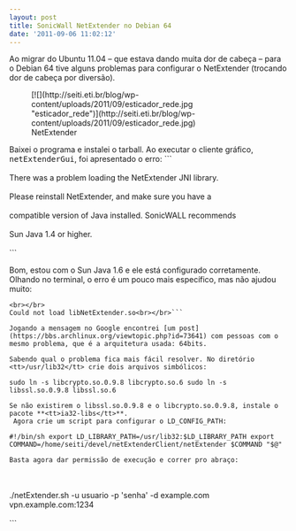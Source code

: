 ```yaml
---
layout: post
title: SonicWall NetExtender no Debian 64
date: '2011-09-06 11:02:12'
---
```



Ao migrar do Ubuntu 11.04 – que estava dando muita dor de cabeça – para o Debian 64 tive alguns problemas para configurar o NetExtender (trocando dor de cabeça por diversão).

<figure class="wp-caption aligncenter" id="attachment_1256" style="width: 400px;">[![](http://seiti.eti.br/blog/wp-content/uploads/2011/09/esticador_rede.jpg "esticador_rede")](http://seiti.eti.br/blog/wp-content/uploads/2011/09/esticador_rede.jpg)<figcaption class="wp-caption-text">NetExtender</figcaption></figure>Baixei o programa e instalei o tarball. Ao executar o cliente gráfico, <tt>netExtenderGui</tt>, foi apresentado o erro:  
```
<br></br>
There was a problem loading the NetExtender JNI library.<br></br>
Please reinstall NetExtender, and make sure you have a<br></br>
compatible version of Java installed. SonicWALL recommends<br></br>
Sun Java 1.4 or higher.<br></br>```

Bom, estou com o Sun Java 1.6 e ele está configurado corretamente. Olhando no terminal, o erro é um pouco mais específico, mas não ajudou muito:  
```
<br></br>
Could not load libNetExtender.so<br></br>```

Jogando a mensagem no Google encontrei [um post](https://bbs.archlinux.org/viewtopic.php?id=73641) com pessoas com o mesmo problema, que é a arquitetura usada: 64bits.

Sabendo qual o problema fica mais fácil resolver. No diretório <tt>/usr/lib32</tt> crie dois arquivos simbólicos:

sudo ln -s libcrypto.so.0.9.8 libcrypto.so.6 sudo ln -s libssl.so.0.9.8 libssl.so.6

Se não existirem o libssl.so.0.9.8 e o libcrypto.so.0.9.8, instale o pacote **<tt>ia32-libs</tt>**.  
 Agora crie um script para configurar o LD_CONFIG_PATH:

#!/bin/sh export LD_LIBRARY_PATH=/usr/lib32:$LD_LIBRARY_PATH export COMMAND=/home/seiti/devel/netExtenderClient/netExtender $COMMAND "$@"

Basta agora dar permissão de execução e correr pro abraço:  
```
<br></br>
./netExtender.sh -u usuario -p 'senha' -d example.com vpn.example.com:1234<br></br>```


